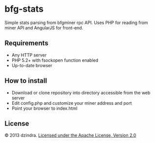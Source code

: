 # bfg-stats

Simple stats parsing from bfgminer rpc API. Uses PHP for reading from miner API and AngularJS for front-end.

## Requirements

* Any HTTP server
* PHP 5.2+ with fsockopen function enabled
* Up-to-date browser

## How to install

* Download or clone repository into directory accessible from the web server
* Edit config.php and customize your miner address and port
* Point your browser to index.html

## License
&copy; 2013 dzindra. [Licensed under the Apache License, Version 2.0](http://www.apache.org/licenses/LICENSE-2.0)
